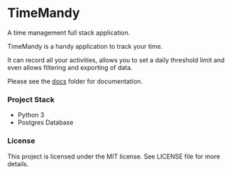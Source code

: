 # TimeMandy

A time management full stack application.

TimeMandy is a handy application to track your time.

It can record all your activities, allows you to set a daily threshold limit and even allows filtering and exporting of data.

Please see the [docs](http://git.toptal.com/screening/avi-aryan/tree/master/docs) folder for documentation.


### Project Stack

* Python 3
* Postgres Database


### License

This project is licensed under the MIT license. See LICENSE file for more details.

